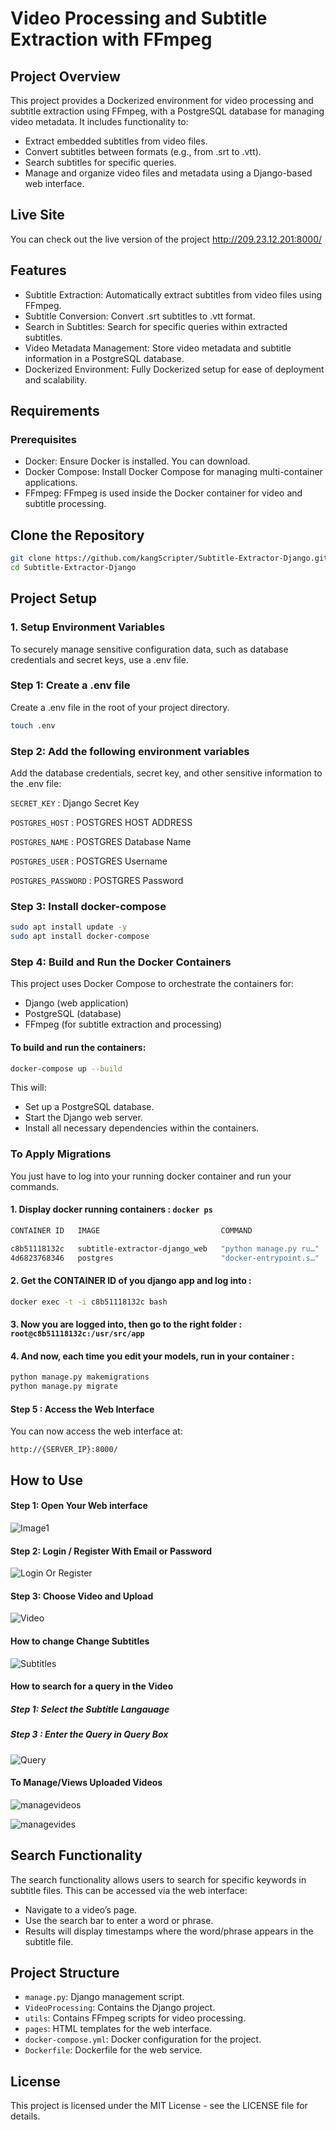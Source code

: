 # Video Processing and Subtitle Extraction with FFmpeg

## Project Overview
This project provides a Dockerized environment for video processing and subtitle extraction using FFmpeg, with a PostgreSQL database for managing video metadata. It includes functionality to:
  - Extract embedded subtitles from video files.
  - Convert subtitles between formats (e.g., from .srt to .vtt).
  - Search subtitles for specific queries.
  - Manage and organize video files and metadata using a Django-based web interface.

## Live Site

You can check out the live version of the project http://209.23.12.201:8000/ 

## Features
- Subtitle Extraction: Automatically extract subtitles from video files using FFmpeg.
- Subtitle Conversion: Convert .srt subtitles to .vtt format.
- Search in Subtitles: Search for specific queries within extracted subtitles.
- Video Metadata Management: Store video metadata and subtitle information in a PostgreSQL database.
- Dockerized Environment: Fully Dockerized setup for ease of deployment and scalability.


## Requirements
### Prerequisites
- Docker: Ensure Docker is installed. You can download.
- Docker Compose: Install Docker Compose for managing multi-container applications.
- FFmpeg: FFmpeg is used inside the Docker container for video and subtitle processing.

## Clone the Repository
```bash
git clone https://github.com/kangScripter/Subtitle-Extractor-Django.git
cd Subtitle-Extractor-Django
```

## Project Setup
### 1. Setup Environment Variables
To securely manage sensitive configuration data, such as database credentials and secret keys, use a .env file.

### Step 1: Create a .env file

Create a .env file in the root of your project directory.
```bash
touch .env
```
### Step 2: Add the following environment variables

Add the database credentials, secret key, and other sensitive information to the .env file:

`SECRET_KEY` : Django Secret Key 

`POSTGRES_HOST` : POSTGRES HOST ADDRESS 

`POSTGRES_NAME` : POSTGRES Database Name

`POSTGRES_USER` : POSTGRES Username

`POSTGRES_PASSWORD` : POSTGRES Password

### Step 3: Install docker-compose
```bash
sudo apt install update -y
sudo apt install docker-compose 
```

### Step 4: Build and Run the Docker Containers
This project uses Docker Compose to orchestrate the containers for:
- Django (web application)
- PostgreSQL (database)
- FFmpeg (for subtitle extraction and processing)

#### To build and run the containers:
```bash
docker-compose up --build
```
This will:
- Set up a PostgreSQL database.
- Start the Django web server.
- Install all necessary dependencies within the containers.

### To Apply Migrations 
You just have to log into your running docker container and run your commands.

#### 1. Display docker running containers : `docker ps`
```bash
CONTAINER ID   IMAGE                           COMMAND                  CREATED          STATUS          PORTS                                       NAMES

c8b51118132c   subtitle-extractor-django_web   "python manage.py ru…"   12 minutes ago   Up 12 minutes   0.0.0.0:8000->8000/tcp, :::8000->8000/tcp   subtitle-extractor-django_web_1
4d6823768346   postgres                        "docker-entrypoint.s…"   13 hours ago     Up 12 minutes   5432/tcp                                    subtitle-extractor-django_db_1
```
#### 2. Get the CONTAINER ID of you django app and log into :
```bash
docker exec -t -i c8b51118132c bash
```
#### 3. Now you are logged into, then go to the right folder : `root@c8b51118132c:/usr/src/app`
#### 4. And now, each time you edit your models, run in your container :
```bash
python manage.py makemigrations
python manage.py migrate
```
#### Step 5 : Access the Web Interface
You can now access the web interface at:
```
http://{SERVER_IP}:8000/
```
## How to Use

#### Step 1: Open Your Web interface 
![Image1
](https://github.com/kangScripter/Subtitle-Extractor-Django/blob/main/screeshots/Screenshot1.png)

#### Step 2: Login / Register With Email or Password
![Login Or Register](https://github.com/kangScripter/Subtitle-Extractor-Django/blob/main/screeshots/Screenshot2.png)

#### Step 3: Choose Video and Upload
![Video](https://github.com/kangScripter/Subtitle-Extractor-Django/blob/main/screeshots/Screenshot3.png)

#### How to change Change Subtitles
![Subtitles](https://github.com/kangScripter/Subtitle-Extractor-Django/blob/main/screeshots/Screenshot%202024-09-21%20120816.png)

#### How to search for a query in the Video 

##### Step 1: Select the Subtitle Langauage
##### Step 3 : Enter the Query in Query Box 
![Query](https://github.com/kangScripter/Subtitle-Extractor-Django/blob/main/screeshots/Screenrecording1.gif)

#### To Manage/Views Uploaded Videos
![managevideos](https://github.com/kangScripter/Subtitle-Extractor-Django/blob/main/screeshots/Screenshot%202024-09-21%20123412.png)

![managevides](https://github.com/kangScripter/Subtitle-Extractor-Django/blob/main/screeshots/Screenshot5.png)

## Search Functionality
The search functionality allows users to search for specific keywords in subtitle files. This can be accessed via the web interface:
- Navigate to a video’s page.
- Use the search bar to enter a word or phrase.
- Results will display timestamps where the word/phrase appears in the subtitle file.

## Project Structure
- `manage.py`: Django management script.
- `VideoProcessing`:  Contains the Django project.
- `utils`:  Contains FFmpeg scripts for video processing.
- `pages`: HTML templates for the web interface.
- `docker-compose.yml`: Docker configuration for the project.
- `Dockerfile`: Dockerfile for the web service.

## License
This project is licensed under the MIT License - see the LICENSE file for details.
